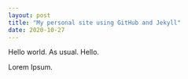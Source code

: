```yaml
---
layout: post
title: "My personal site using GitHub and Jekyll"
date: 2020-10-27
---
```


Hello world. As usual.
Hello.

Lorem Ipsum.


